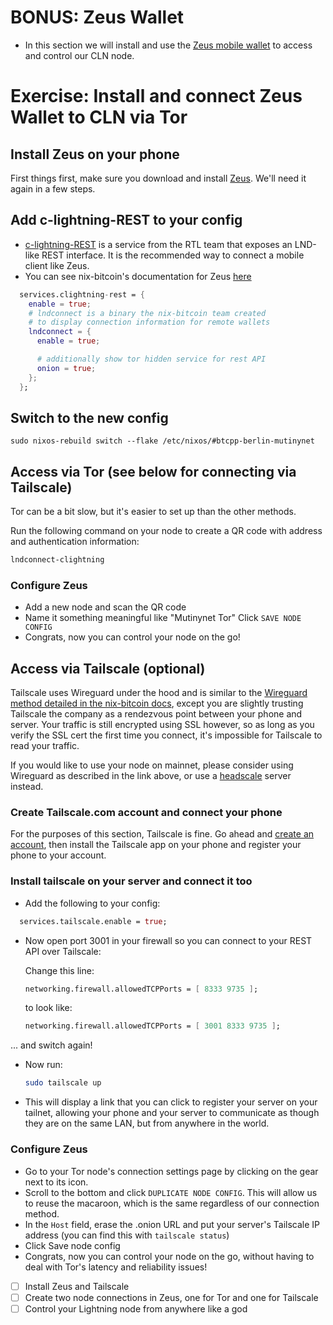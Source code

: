 # BONUS: Zeus Wallet

- In this section we will install and use the [Zeus mobile wallet](https://zeusln.com/) to access and control our CLN node.

# Exercise: Install and connect Zeus Wallet to CLN via Tor
## Install Zeus on your phone

First things first, make sure you download and install [Zeus](https://zeusln.com/). We'll need it again in a few steps.

## Add c-lightning-REST to your config


- [c-lightning-REST](https://github.com/Ride-The-Lightning/c-lightning-REST) is a service from the RTL team that exposes an LND-like REST interface. It is the recommended way to connect a mobile client like Zeus.
- You can see nix-bitcoin's documentation for Zeus [here](https://github.com/fort-nix/nix-bitcoin/blob/24bc983363aab940ac42b1954335d3d57a63a00c/docs/services.md#use-zeus-mobile-lightning-wallet-via-tor)

```nix
  services.clightning-rest = {
    enable = true;
    # lndconnect is a binary the nix-bitcoin team created
    # to display connection information for remote wallets
    lndconnect = {
      enable = true;

      # additionally show tor hidden service for rest API
      onion = true;
    };
  };
```

## Switch to the new config

```
sudo nixos-rebuild switch --flake /etc/nixos/#btcpp-berlin-mutinynet
```

## Access via Tor (see below for connecting via Tailscale)

Tor can be a bit slow, but it's easier to set up than the other methods.

Run the following command on your node to create a QR code with address and authentication information:

```sh
lndconnect-clightning
```

### Configure Zeus

- Add a new node and scan the QR code
- Name it something meaningful like "Mutinynet Tor" Click `SAVE NODE CONFIG`
- Congrats, now you can control your node on the go!

## Access via Tailscale (optional)
Tailscale uses Wireguard under the hood and is similar to the [Wireguard method detailed in the nix-bitcoin docs](https://github.com/fort-nix/nix-bitcoin/blob/24bc983363aab940ac42b1954335d3d57a63a00c/docs/services.md#use-zeus-mobile-lightning-wallet-via-wireguard), except you are slightly trusting Tailscale the company as a rendezvous point between your phone and server. Your traffic is still encrypted using SSL however, so as long as you verify the SSL cert the first time you connect, it's impossible for Tailscale to read your traffic.

If you would like to use your node on mainnet, please consider using Wireguard as described in the link above, or use a [headscale](https://headscale.net) server instead.

### Create Tailscale.com account and connect your phone

For the purposes of this section, Tailscale is fine. Go ahead and [create an account](https://tailscale.com/), then install the Tailscale app on your phone and register your phone to your account.

### Install tailscale on your server and connect it too

- Add the following to your config:

```nix
  services.tailscale.enable = true;
```

- Now open port 3001 in your firewall so you can connect to your REST API over Tailscale:

    Change this line:
    ```nix
    networking.firewall.allowedTCPPorts = [ 8333 9735 ];
    ```

    to look like:

    ```nix
    networking.firewall.allowedTCPPorts = [ 3001 8333 9735 ];
    ```

... and switch again!

- Now run:
  ```sh
  sudo tailscale up
  ```

- This will display a link that you can click to register your server on your tailnet, allowing your phone and your server to communicate as though they are on the same LAN, but from anywhere in the world.

### Configure Zeus

- Go to your Tor node's connection settings page by clicking on the gear next to its icon.
- Scroll to the bottom and click `DUPLICATE NODE CONFIG`. This will allow us to reuse the macaroon, which is the same regardless of our connection method.
- In the `Host` field, erase the .onion URL and put your server's Tailscale IP address (you can find this with `tailscale status`)
- Click Save node config
- Congrats, now you can control your node on the go, without having to deal with Tor's latency and reliability issues!

- [ ] Install Zeus and Tailscale
- [ ] Create two node connections in Zeus, one for Tor and one for Tailscale
- [ ] Control your Lightning node from anywhere like a god
